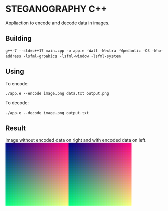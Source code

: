 # STEGANOGRAPHY C++

Appliaction to encode and decode data in images.

## Building
```
g++-7 --std=c++17 main.cpp -o app.e -Wall -Wextra -Wpedantic -O3 -Wno-address -lsfml-grpahics -lsfml-window -lsfml-system
```

## Using
To encode:
```
./app.e --encode image.png data.txt output.png
```

To decode:
```
./app.e --decode image.png output.txt
```

## Result
Image without encoded data on right and with encoded data on left.<br/>
<img src="tests/image2.png" alt="Without encoded data" /><img src="tests/output2.png" alt="With encoded data" />

